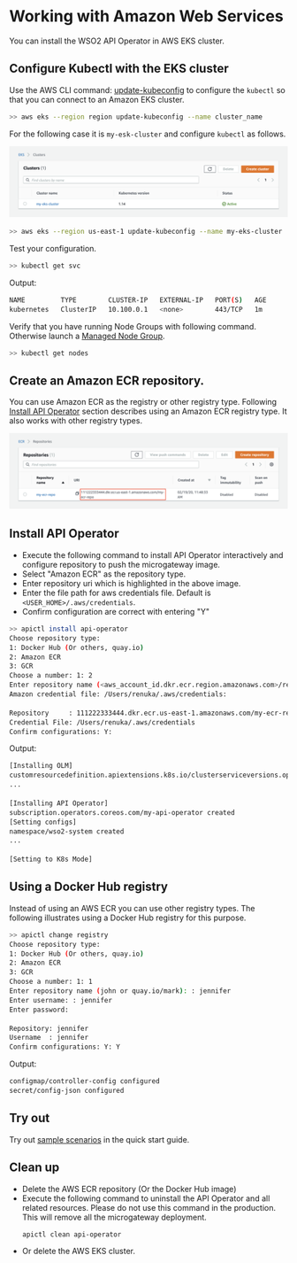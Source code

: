 # Working with Amazon Web Services

You can install the WSO2 API Operator in AWS EKS cluster.

## Configure Kubectl with the EKS cluster

Use the AWS CLI command: [update-kubeconfig](https://docs.aws.amazon.com/cli/latest/reference/eks/update-kubeconfig.html) to configure the `kubectl` so that you can connect to an Amazon EKS cluster. 

```sh
>> aws eks --region region update-kubeconfig --name cluster_name
```

For the following case it is `my-esk-cluster` and configure `kubectl` as follows.

![Amazon EKS cluster](../images/aws-eks-cluster.png)

```sh
>> aws eks --region us-east-1 update-kubeconfig --name my-eks-cluster
```

Test your configuration.
```sh
>> kubectl get svc
```

Output:
```sh
NAME         TYPE        CLUSTER-IP   EXTERNAL-IP   PORT(S)   AGE
kubernetes   ClusterIP   10.100.0.1   <none>        443/TCP   1m
```

Verify that you have running Node Groups with following command. Otherwise launch a [Managed Node Group](https://docs.aws.amazon.com/eks/latest/userguide/managed-node-groups.html).
```sh
>> kubectl get nodes
```

## Create an Amazon ECR repository.

You can use Amazon ECR as the registry or other registry type. Following [Install API Operator](#install-api-operator) section describes using an Amazon ECR registry type. It also works with other registry types.

![Amazon ECR repo](../images/aws-ecr-repo.png)

## Install API Operator

- Execute the following command to install API Operator interactively and configure repository to push the microgateway image.
- Select "Amazon ECR" as the repository type.
- Enter repository uri which is highlighted in the above image.
- Enter the file path for aws credentials file. Default is `<USER_HOME>/.aws/credentials`.
- Confirm configuration are correct with entering "Y"

```sh
>> apictl install api-operator
Choose repository type:
1: Docker Hub (Or others, quay.io)
2: Amazon ECR
3: GCR
Choose a number: 1: 2
Enter repository name (<aws_account_id.dkr.ecr.region.amazonaws.com>/repository): 610968236798.dkr.ecr.us-east-2.amazonaws.com/my-ecr-repo
Amazon credential file: /Users/renuka/.aws/credentials:

Repository     : 111222333444.dkr.ecr.us-east-1.amazonaws.com/my-ecr-repo
Credential File: /Users/renuka/.aws/credentials
Confirm configurations: Y:
```

Output:
```sh
[Installing OLM]
customresourcedefinition.apiextensions.k8s.io/clusterserviceversions.operators.coreos.com created
...

[Installing API Operator]
subscription.operators.coreos.com/my-api-operator created
[Setting configs]
namespace/wso2-system created
...

[Setting to K8s Mode]
```

## Using a Docker Hub registry

Instead of using an AWS ECR you can use other registry types. The following illustrates using a Docker Hub registry for this purpose. 

```sh
>> apictl change registry
Choose repository type:
1: Docker Hub (Or others, quay.io)
2: Amazon ECR
3: GCR
Choose a number: 1: 1
Enter repository name (john or quay.io/mark): : jennifer
Enter username: : jennifer
Enter password:

Repository: jennifer
Username  : jennifer
Confirm configurations: Y: Y
```

Output:
```sh
configmap/controller-config configured
secret/config-json configured
```

## Try out
Try out [sample scenarios](quick-start-guide.md#sample-scenarios) in the quick start guide.

## Clean up

- Delete the AWS ECR repository (Or the Docker Hub image)
- Execute the following command to uninstall the API Operator and all related resources. Please do not use this command in the production. This will remove all the microgateway deployment.
    ```sh
    apictl clean api-operator
    ```
- Or delete the AWS EKS cluster.